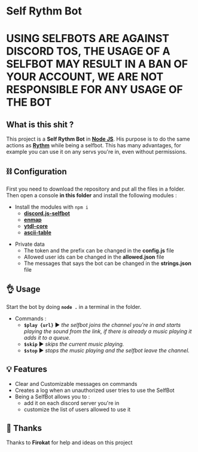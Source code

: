 # Self Rythm Bot

# USING SELFBOTS ARE AGAINST DISCORD TOS, THE USAGE OF A SELFBOT MAY RESULT IN A BAN OF YOUR ACCOUNT, WE ARE NOT RESPONSIBLE FOR ANY USAGE OF THE BOT
## What is this shit ?

This project is a **Self Rythm Bot** in **[Node JS](https://nodejs.org/)**. His purpose is to do the same actions as **[Rythm](https://rythmbot.co/)**  while being a selfbot. This has many advantages, for example you can use it on any servs you're in, even without permissions.

## ⛓ Configuration

First you need to download the repository and put all the files in a folder. Then open a console **in this folder** and install the following modules : 

- Install the modules with `npm i`
    * **[discord.js-selfbot](https://www.npmjs.com/package/discord.js-selfbot)**
    * **[enmap](https://www.npmjs.com/package/enmap)**
    * **[ytdl-core](https://www.npmjs.com/package/ytdl-core)**
    * **[ascii-table](https://www.npmjs.com/package/ascii-table)**
  
* Private data
  * The token and the prefix can be changed in the **config.js**  file
  * Allowed user ids can be changed in the **allowed.json** file 
  * The messages that says the bot can be changed in the **strings.json** file
  
 
## 👌 Usage

Start the bot by doing **`node .`** in a terminal in the folder.

* Commands :
  * **`$play {url}`**
▶️ _the selfbot joins the channel you're in and starts playing the sound from the link, if there is already a music playing it adds it to a queue._
  * **`$skip`**
▶️ _skips the current music playing._
  * **`$stop`**
▶️ _stops the music playing and the selfbot leave the channel._
  
## 💡 Features

* Clear and Customizable messages on commands
* Creates a log when an unauthorized user tries to use the SelfBot
* Being a SelfBot allows you to :
	* add it on each discord server you're in
	* customize the list of users allowed to use it

## 🙏 Thanks
Thanks to **Firokat** for help and ideas on this project
